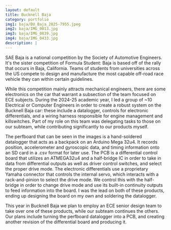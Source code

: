 ```yaml
---
layout: default
title: Bucknell Baja
category: portfolio
img1: baja/BU_Baja_2025-7955.jpeg
img2: baja/IMG_0013.jpg
img3: baja/IMG_0839.jpg
img4: baja/IMG_0433.jpg
description: |
---
```

SAE Baja is a national competition by the Society of Automotive Engineers. It's the sister competition of Formula Student: Baja is based off of the rally that occurs
in Baja, California. Teams of students from universities across the US compete to design and manufacture the most capable off-road race vehicle they can within certain
guidelines.

While this competition mainly attracts mechanical engineers, there are some electronics on the car that warrant a subsection of the team focused on ECE subjects. During the
2024-25 academic year, I led a group of ~10 Electrical or Computer Engineers in order to create a robust system on the Bucknell Baja car: these include a datalogger, controls
for electronic differentials, and a wiring harness responsible for engine management and killswitches. Part of my role on this team was delegating tasks to those on our
subteam, while contributing significantly to our products myself.

The perfboard that can be seen in the images is a hand-soldered datalogger that acts as a backpack on an Arduino Mega 32u4. It records position, accelerometer and
gyroscopic data, and timing information onto an SD card in a .csv format for later use. The PCB is a differential control board that utilizes an ATMEGA32u4 and a half-bridge
IC in order to take in data from differential outputs as well as driver control switches, and select the proper drive mode. The electronic differentials use a proprietary
Yamaha connector that controls the internal servo, which interacts with a rack-and-pinion to select the drive mode. We control this with the half-bridge in order to change 
drive mode and use its built-in continuity outputs to feed information into the board. I was the lead on both of these products, ending up designing the board on my own
and soldering the datalogger. 

This year in Bucknell Baja we plan to employ an ECE senior design team to take over one of these products, while our subteam continues the others. Our plans include
turning the perfboard datalogger into a PCB, and creating another revision of the differential board and producing it.
